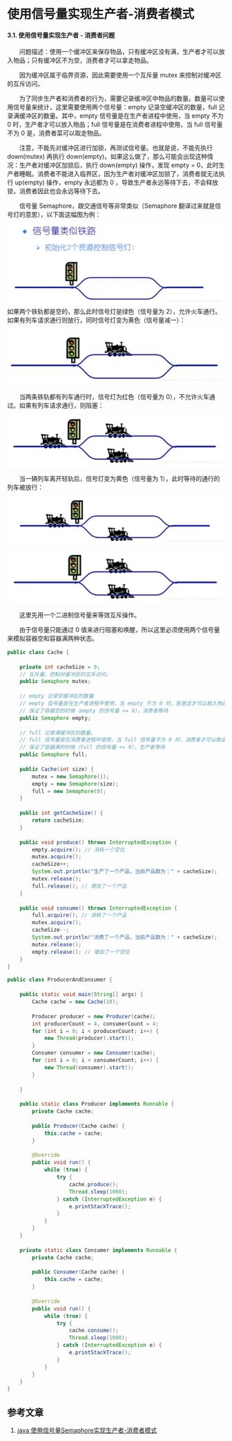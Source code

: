 # 使用信号量实现生产者-消费者模式

#### 3.1. 使用信号量实现生产者 - 消费者问题

　　问题描述：使用一个缓冲区来保存物品，只有缓冲区没有满，生产者才可以放入物品；只有缓冲区不为空，消费者才可以拿走物品。

　　因为缓冲区属于临界资源，因此需要使用一个互斥量 mutex 来控制对缓冲区的互斥访问。

　　为了同步生产者和消费者的行为，需要记录缓冲区中物品的数量。数量可以使用信号量来统计，这里需要使用两个信号量：empty 记录空缓冲区的数量，full 记录满缓冲区的数量。其中，empty 信号量是在生产者进程中使用，当 empty 不为 0 时，生产者才可以放入物品；full 信号量是在消费者进程中使用，当 full 信号量不为 0 是，消费者菜可以取走物品。

　　注意，不能先对缓冲区进行加锁，再测试信号量。也就是说，不能先执行 down(mutex) 再执行 down(empty)。如果这么做了，那么可能会出现这种情况：生产者对缓冲区加锁后，执行 down(empty) 操作，发现 empty = 0，此时生产者睡眠。消费者不能进入临界区，因为生产者对缓冲区加锁了，消费者就无法执行 up(empty) 操作，empty 永远都为 0 ，导致生产者永远等待下去，不会释放锁，消费者因此也会永远等待下去。

　　信号量 Semaphore，跟交通信号等非常类似（Semaphore 翻译过来就是信号灯的意思），以下面这幅图为例：

![](image/信号量1.png)　　如果两个铁轨都是空的，那么此时信号灯是绿色（信号量为 2），允许火车通行。如果有列车请求通行则放行，同时信号灯变为黄色（信号量减一）：

![](image/信号量2.png)

　　当两条铁轨都有列车通行时，信号灯为红色（信号量为 0），不允许火车通过。如果有列车请求通行，则阻塞：

![](image/信号量3.png)

　　当一辆列车离开轻轨后，信号灯变为黄色（信号量为 1），此时等待的通行的列车被放行：

![](image/信号量4.png)

![](image/信号量5.png)

　　这里先用一个二进制信号量来等效互斥操作。

　　由于信号量只能通过 0 值来进行阻塞和唤醒，所以这里必须使用两个信号量来模拟容器空和容器满两种状态。

```java
public class Cache {

    private int cacheSize = 0;
    // 互斥量，控制对缓冲区的互斥访问。
    public Semaphore mutex;

    // empty 记录空缓冲区的数量
    // empty 信号量是在生产者进程中使用，当 empty 不为 0 时，胜差这才可以放入物品
    // 保证了容器空的时候（empty 的信号量 <= 0），消费者等待
    public Semaphore empty;

    // full 记录满缓冲区的数量。
    // full 信号量是在消费者进程中使用，当 full 信号量不为 0 时，消费者才可以取走物品
    // 保证了容器满的时候（full 的信号量 <= 0），生产者等待
    public Semaphore full;

    public Cache(int size) {
        mutex = new Semaphore(1);
        empty = new Semaphore(size);
        full = new Semaphore(0);
    }

    public int getCacheSize() {
        return cacheSize;
    }

    public void produce() throws InterruptedException {
        empty.acquire(); // 消耗一个空位
        mutex.acquire();
        cacheSize++;
        System.out.println("生产了一个产品，当前产品数为：" + cacheSize);
        mutex.release();
        full.release(); // 增加了一个产品
    }

    public void consume() throws InterruptedException {
        full.acquire(); // 消耗了一个产品
        mutex.acquire();
        cacheSize--;
        System.out.println("消费了一个产品，当前产品数为：" + cacheSize);
        mutex.release();
        empty.release(); // 增加了一个空位
    }
}
```



```java
public class ProducerAndConsumer {

    public static void main(String[] args) {
        Cache cache = new Cache(10);

        Producer producer = new Producer(cache);
        int producerCount = 4, consumerCount = 4;
        for (int i = 0; i < producerCount; i++) {
            new Thread(producer).start();
        }
        Consumer consumer = new Consumer(cache);
        for (int i = 0; i < consumerCount; i++) {
            new Thread(consumer).start();
        }

    }

    public static class Producer implements Runnable {
        private Cache cache;

        public Producer(Cache cache) {
            this.cache = cache;
        }

        @Override
        public void run() {
            while (true) {
                try {
                    cache.produce();
                    Thread.sleep(1000);
                } catch (InterruptedException e) {
                    e.printStackTrace();
                }
            }
        }
    }

    private static class Consumer implements Runnable {
        private Cache cache;

        public Consumer(Cache cache) {
            this.cache = cache;
        }

        @Override
        public void run() {
            while (true) {
                try {
                    cache.consume();
                    Thread.sleep(1000);
                } catch (InterruptedException e) {
                    e.printStackTrace();
                }
            }
        }
    }
}
```




## 参考文章
1. [java 使用信号量Semaphore实现生产者-消费者模式](https://blog.csdn.net/whueratsjtuer/article/details/88965300)